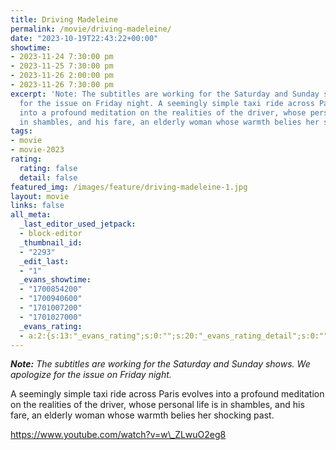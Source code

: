 ```yaml
---
title: Driving Madeleine
permalink: /movie/driving-madeleine/
date: "2023-10-19T22:43:22+00:00"
showtime:
- 2023-11-24 7:30:00 pm
- 2023-11-25 7:30:00 pm
- 2023-11-26 2:00:00 pm
- 2023-11-26 7:30:00 pm
excerpt: 'Note: The subtitles are working for the Saturday and Sunday shows. We apologize
  for the issue on Friday night. A seemingly simple taxi ride across Paris evolves
  into a profound meditation on the realities of the driver, whose personal life is
  in shambles, and his fare, an elderly woman whose warmth belies her shocking past.'
tags:
- movie
- movie-2023
rating:
  rating: false
  detail: false
featured_img: /images/feature/driving-madeleine-1.jpg
layout: movie
links: false
all_meta:
  _last_editor_used_jetpack:
  - block-editor
  _thumbnail_id:
  - "2293"
  _edit_last:
  - "1"
  _evans_showtime:
  - "1700854200"
  - "1700940600"
  - "1701007200"
  - "1701027000"
  _evans_rating:
  - a:2:{s:13:"_evans_rating";s:0:"";s:20:"_evans_rating_detail";s:0:"";}
---
```


***Note:** The subtitles are working for the Saturday and Sunday shows. We apologize for the issue on Friday night.*

A seemingly simple taxi ride across Paris evolves into a profound meditation on the realities of the driver, whose personal life is in shambles, and his fare, an elderly woman whose warmth belies her shocking past.

https://www.youtube.com/watch?v=w\_ZLwuO2eg8 